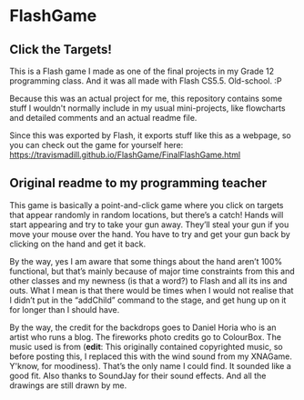 # FlashGame
## Click the Targets!

This is a Flash game I made as one of the final projects in my Grade 12 programming class. And it was all made with Flash CS5.5. Old-school. :P

Because this was an actual project for me, this repository contains some stuff I wouldn't normally include in my usual mini-projects, like flowcharts and detailed comments and an actual readme file.

Since this was exported by Flash, it exports stuff like this as a webpage, so you can check out the game for yourself here: https://travismadill.github.io/FlashGame/FinalFlashGame.html

## Original readme to my programming teacher
This game is basically a point-and-click game where you click on targets that
appear randomly in random locations, but there’s a catch! Hands will start
appearing and try to take your gun away. They’ll steal your gun if you move your
mouse over the hand. You have to try and get your gun back by clicking on the
hand and get it back.

By the way, yes I am aware that some things about the hand aren’t 100%
functional, but that’s mainly because of major time constraints from this and other
classes and my newness (is that a word?) to Flash and all its ins and outs. What I
mean is that there would be times when I would not realise that I didn’t put in the
“addChild” command to the stage, and get hung up on it for longer than I should
have.

By the way, the credit for the backdrops goes to Daniel Horia who is an artist who
runs a blog. The fireworks photo credits go to ColourBox. The music used is from
(**edit**: This originally contained copyrighted music, so before posting this, I replaced
this with the wind sound from my XNAGame. Y'know, for moodiness). That’s the only
name I could find. It sounded like a good fit. Also thanks to SoundJay for their
sound effects. And all the drawings are still drawn by me.
